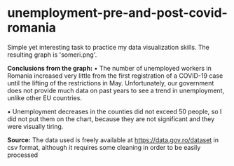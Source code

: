# unemployment-pre-and-post-covid-romania
Simple yet interesting task to practice my data visualization skills. The resulting graph is 'someri.png'.

**Conclusions from the graph:**
• The number of unemployed workers in Romania increased very little from the first registration of a COVID-19 case until the lifting of the restrictions in May.  Unfortunately, our government does not provide much data on past years to see a trend in unemployment, unlike other EU countries.

• Unemployment decreases in the counties did not exceed 50 people, so I did not put them on the chart, because they are not significant and they were visually tiring.

**Source:**
The data used is freely available at https://data.gov.ro/dataset in csv format, although it requires some cleaning in order to be easily processed
